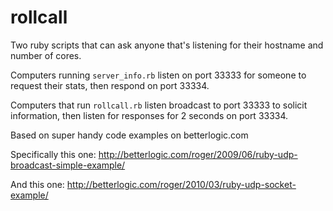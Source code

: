 # rollcall
Two ruby scripts that can ask anyone that's listening for their hostname and number of cores.

Computers running `server_info.rb` listen on port 33333 for someone to request their stats, then respond on port 33334.

Computers that run `rollcall.rb` listen broadcast to port 33333 to solicit information, then listen for responses for 2 seconds on port 33334.

Based on super handy code examples on betterlogic.com

Specifically this one: <http://betterlogic.com/roger/2009/06/ruby-udp-broadcast-simple-example/>

And this one: <http://betterlogic.com/roger/2010/03/ruby-udp-socket-example/>
